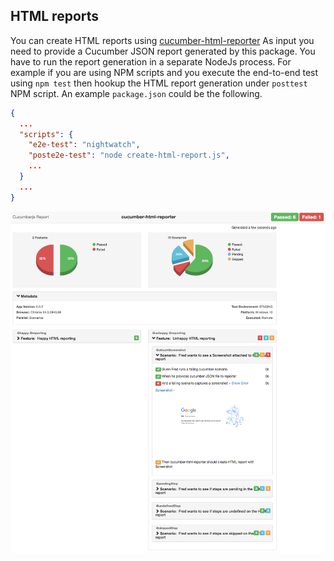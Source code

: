 ## HTML reports

You can create HTML reports using [cucumber-html-reporter](https://www.npmjs.com/package/cucumber-html-reporter)
As input you need to provide a Cucumber JSON report generated by this package. You have to run the report generation in a separate NodeJs process. For example if you are using NPM scripts and you execute the end-to-end test using `npm test` then hookup the HTML report generation under `posttest` NPM script. An example `package.json` could be the following.

```json
{
  ...
  "scripts": {
    "e2e-test": "nightwatch",
    "poste2e-test": "node create-html-report.js",
    ...
  }
  ...
}
```

![alt-tag](https://raw.githubusercontent.com/gkushang/cucumber-html-reporter/master/samples/html_report_snapshots/cucumber_report_bootstrap_snapshot.png)
